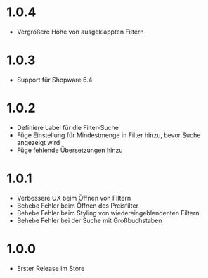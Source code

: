 # 1.0.4

* Vergrößere Höhe von ausgeklappten Filtern

# 1.0.3

* Support für Shopware 6.4

# 1.0.2

* Definiere Label für die Filter-Suche
* Füge Einstellung für Mindestmenge in Filter hinzu, bevor Suche angezeigt wird
* Füge fehlende Übersetzungen hinzu

# 1.0.1

* Verbessere UX beim Öffnen von Filtern
* Behebe Fehler beim Öffnen des Preisfilter
* Behebe Fehler beim Styling von wiedereingeblendenten Filtern
* Behebe Fehler bei der Suche mit Großbuchstaben

# 1.0.0

* Erster Release im Store
